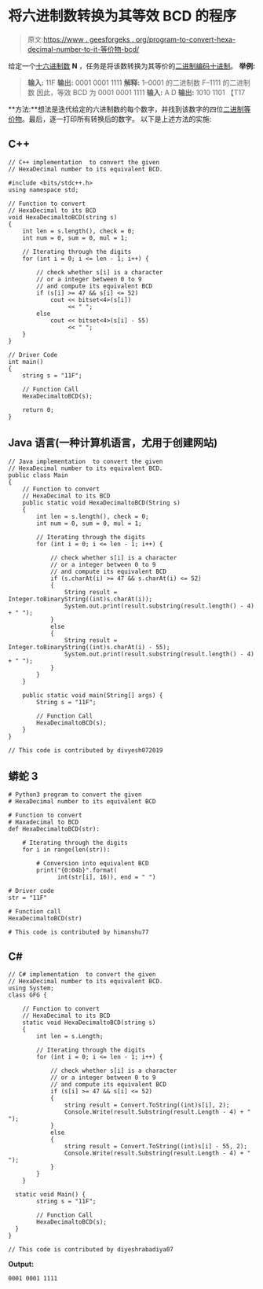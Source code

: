 # 将六进制数转换为其等效 BCD 的程序

> 原文:[https://www . geesforgeks . org/program-to-convert-hexa-decimal-number-to-it-等价物-bcd/](https://www.geeksforgeeks.org/program-to-convert-hexa-decimal-number-to-its-equivalent-bcd/)

给定一个[十六进制数](https://www.geeksforgeeks.org/check-if-a-hexadecimal-number-is-even-or-odd/) **N** ，任务是将该数转换为其等价的[二进制编码十进制](https://www.geeksforgeeks.org/bcd-to-7-segment-decoder/)。
**举例:**

> **输入:** 11F
> **输出:** 0001 0001 1111
> **解释:**
> 1–0001 的二进制数
> F–1111 的二进制数
> 因此，等效 BCD 为 0001 0001 1111
> **输入:** A D
> **输出:** 1010 1101 【T17

**方法:**想法是迭代给定的六进制数的每个数字，并找到该数字的四位[二进制等价物](https://www.geeksforgeeks.org/program-decimal-binary-conversion/)。最后，逐一打印所有转换后的数字。
以下是上述方法的实施:

## C++

```
// C++ implementation  to convert the given
// HexaDecimal number to its equivalent BCD.

#include <bits/stdc++.h>
using namespace std;

// Function to convert
// HexaDecimal to its BCD
void HexaDecimaltoBCD(string s)
{
    int len = s.length(), check = 0;
    int num = 0, sum = 0, mul = 1;

    // Iterating through the digits
    for (int i = 0; i <= len - 1; i++) {

        // check whether s[i] is a character
        // or a integer between 0 to 9
        // and compute its equivalent BCD
        if (s[i] >= 47 && s[i] <= 52)
            cout << bitset<4>(s[i])
                 << " ";
        else
            cout << bitset<4>(s[i] - 55)
                 << " ";
    }
}

// Driver Code
int main()
{
    string s = "11F";

    // Function Call
    HexaDecimaltoBCD(s);

    return 0;
}
```

## Java 语言(一种计算机语言，尤用于创建网站)

```
// Java implementation  to convert the given
// HexaDecimal number to its equivalent BCD.
public class Main
{
    // Function to convert
    // HexaDecimal to its BCD
    public static void HexaDecimaltoBCD(String s)
    {
        int len = s.length(), check = 0;
        int num = 0, sum = 0, mul = 1;

        // Iterating through the digits
        for (int i = 0; i <= len - 1; i++) {

            // check whether s[i] is a character
            // or a integer between 0 to 9
            // and compute its equivalent BCD
            if (s.charAt(i) >= 47 && s.charAt(i) <= 52)
            {
                String result = Integer.toBinaryString((int)s.charAt(i));
                System.out.print(result.substring(result.length() - 4) + " ");
            }
            else
            {
                String result = Integer.toBinaryString((int)s.charAt(i) - 55);
                System.out.print(result.substring(result.length() - 4) + " ");
            }
        }
    }

    public static void main(String[] args) {
        String s = "11F";

        // Function Call
        HexaDecimaltoBCD(s);
    }
}

// This code is contributed by divyesh072019
```

## 蟒蛇 3

```
# Python3 program to convert the given
# HexaDecimal number to its equivalent BCD

# Function to convert
# Haxadecimal to BCD
def HexaDecimaltoBCD(str):

    # Iterating through the digits
    for i in range(len(str)):

        # Conversion into equivalent BCD
        print("{0:04b}".format(
              int(str[i], 16)), end = " ")

# Driver code
str = "11F"

# Function call
HexaDecimaltoBCD(str)

# This code is contributed by himanshu77
```

## C#

```
// C# implementation  to convert the given
// HexaDecimal number to its equivalent BCD.
using System;
class GFG {

    // Function to convert
    // HexaDecimal to its BCD
    static void HexaDecimaltoBCD(string s)
    {
        int len = s.Length;

        // Iterating through the digits
        for (int i = 0; i <= len - 1; i++) {

            // check whether s[i] is a character
            // or a integer between 0 to 9
            // and compute its equivalent BCD
            if (s[i] >= 47 && s[i] <= 52)
            {
                string result = Convert.ToString((int)s[i], 2);
                Console.Write(result.Substring(result.Length - 4) + " ");
            }
            else
            {
                string result = Convert.ToString((int)s[i] - 55, 2);
                Console.Write(result.Substring(result.Length - 4) + " ");
            }
        }
    }

  static void Main() {
        string s = "11F";

        // Function Call
        HexaDecimaltoBCD(s);
  }
}

// This code is contributed by diyeshrabadiya07
```

**Output:** 

```
0001 0001 1111
```
